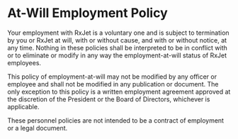 # At-Will Employment Policy

Your employment with RxJet is a voluntary one and is subject to 
termination by you or RxJet at will, with or without 
cause, and with or without notice, at any time. Nothing in these 
policies shall be interpreted to be in conflict with or to eliminate 
or modify in any way the employment-at-will status of RxJet employees.

This policy of employment-at-will may not be modified by any 
officer or employee and shall not be modified in any publication or 
document. The only exception to this policy is a written employment 
agreement approved at the discretion of the President or the Board 
of Directors, whichever is applicable.

These personnel policies are not intended to be a contract of employment 
or a legal document.
